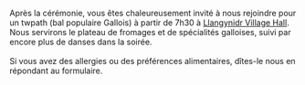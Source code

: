 Après la cérémonie, vous êtes chaleureusement invité à nous rejoindre pour un twpath (bal populaire Gallois) à partir de 7h30 à <a href="https://goo.gl/maps/pQNvSBXcm5WxEPhc9" target="_blank">Llangynidr Village Hall</a>. Nous servirons le plateau de fromages et de spécialités galloises, suivi par encore plus de danses dans la soirée.
<br><br>
Si vous avez des allergies ou des préférences alimentaires, dîtes-le nous en répondant au formulaire.
